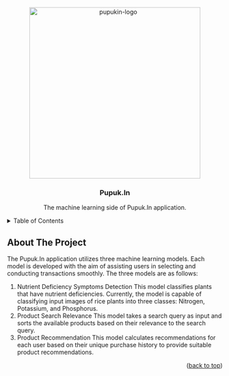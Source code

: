 <!-- PROJECT LOGO -->
<br />
<div align="center">
   <p align="center">
     <img src="https://github.com/Pupuk-In/.github/assets/87064650/2db0c8de-65c6-4f6e-81ba-645db1219d31" alt="pupukin-logo" width="400px">
   </p>
  <h3 align="center">Pupuk.In</h3>
  <p align="center">
    The machine learning side of Pupuk.In application.
  </p>
</div>

<!-- TABLE OF CONTENTS -->
<details>
  <summary>Table of Contents</summary>
  <ol>
    <li>
      <a href="#about-the-project">About The Project</a>
      <ul>
        <li><a href="#built-with">Built With</a></li>
      </ul>
    </li>
    <li>
      <a href="#getting-started">Getting Started</a>
      <ul>
        <li><a href="#prerequisites">Prerequisites</a></li>
        <li><a href="#installation">Installation</a></li>
      </ul>
    </li>
    <li><a href="#usage">Usage</a></li>
    <li><a href="#roadmap">Roadmap</a></li>
    <li><a href="#contributing">Contributing</a></li>
    <li><a href="#license">License</a></li>
    <li><a href="#contact">Contact</a></li>
    <li><a href="#acknowledgments">Acknowledgments</a></li>
  </ol>
</details>


<!-- ABOUT THE PROJECT -->
## About The Project
The Pupuk.In application utilizes three machine learning models. Each model is developed with the aim of assisting users in selecting and conducting transactions smoothly. The three models are as follows:

1. Nutrient Deficiency Symptoms Detection
This model classifies plants that have nutrient deficiencies. Currently, the model is capable of classifying input images of rice plants into three classes: Nitrogen, Potassium, and Phosphorus.
2. Product Search Relevance
This model takes a search query as input and sorts the available products based on their relevance to the search query.
3. Product Recommendation
This model calculates recommendations for each user based on their unique purchase history to provide suitable product recommendations.

<p align="right">(<a href="#readme-top">back to top</a>)</p>


